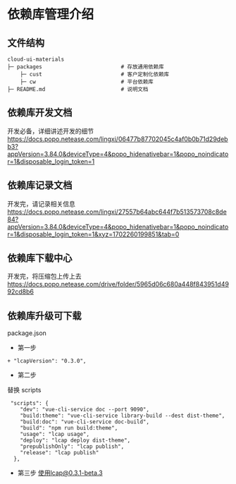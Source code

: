 # 依赖库管理介绍
## 文件结构
```
cloud-ui-materials
├─ packages					        # 存放通用依赖库
	├─ cust		                    # 客户定制化依赖库
	├─ cw					        # 平台依赖库
├─ README.md			            # 说明文档
```

## 依赖库开发文档 
开发必备，详细讲述开发的细节
https://docs.popo.netease.com/lingxi/06477b87702045c4af0b0b71d29debb3?appVersion=3.84.0&deviceType=4&popo_hidenativebar=1&popo_noindicator=1&disposable_login_token=1

## 依赖库记录文档
开发完，请记录相关信息
https://docs.popo.netease.com/lingxi/27557b64abc644f7b513573708c8de84?appVersion=3.84.0&deviceType=4&popo_hidenativebar=1&popo_noindicator=1&disposable_login_token=1&xyz=1702260199851&tab=0

## 依赖库下载中心
开发完，将压缩包上传上去
https://docs.popo.netease.com/drive/folder/5965d06c680a448f843951d4992cd8b6

## 依赖库升级可下载
package.json
- 第一步
```  
+ "lcapVersion": "0.3.0",
```
- 第二步

替换 scripts
```
 "scripts": {
    "dev": "vue-cli-service doc --port 9090",
    "build:theme": "vue-cli-service library-build --dest dist-theme",
    "build:doc": "vue-cli-service doc-build",
    "build": "npm run build:theme",
    "usage": "lcap usage",
    "deploy": "lcap deploy dist-theme",
    "prepublishOnly": "lcap publish",
    "release": "lcap publish"
  },
```
- 第三步
使用lcap@0.3.1-beta.3


